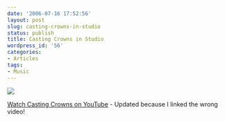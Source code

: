 ```yaml
---
date: '2006-07-16 17:52:56'
layout: post
slug: casting-crowns-in-studio
status: publish
title: Casting Crowns in Studio
wordpress_id: '56'
categories:
- Articles
tags:
- Music
---
```


![](http://youtube.com/img/logo_tagline_sm.gif)

[Watch Casting Crowns on YouTube](http://www.youtube.com/watch?v=qk3FAyXcC40) - Updated because I linked the wrong video!
